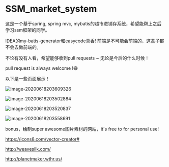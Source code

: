 # SSM_market_system

这是一个基于spring, spring mvc, mybatis的超市进销存系统，希望能帮上之后学习ssm框架的同学。

IDEA的my-batis-generator和easycode真香! 前端是不可能会前端的，这辈子都不会去做前端的。

不论有没有人看，希望能够收到pull requests ~ 无论是今后的什么时候！

pull request is always welcome !:smile:



以下是一些页面展示！

![image-20200618203609326](https://github.com/sonettofighting/SSM_market_system/tree/master/README.assets/image-20200618203609326.png)

![image-20200618203502884](https://github.com/sonettofighting/SSM_market_system/tree/master/README.assets/image-20200618203502884.png)

![image-20200618203520837](https://github.com/sonettofighting/SSM_market_system/tree/master/README.assets/image-20200618203520837.png)

![image-20200618203558691](https://github.com/sonettofighting/SSM_market_system/tree/master/README.assets/image-20200618203558691.png)



bonus，绘制super awesome图片素材的网站，it's free to for personal use!

https://icons8.com/vector-creator#

http://weavesilk.com/

http://planetmaker.wthr.us/